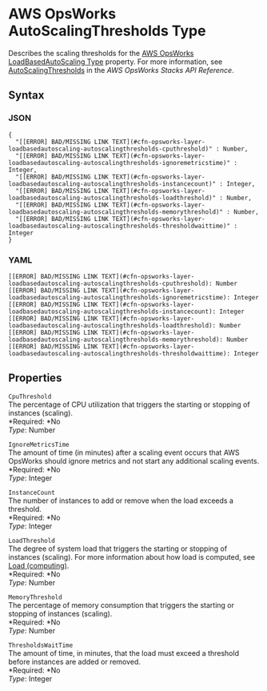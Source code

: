 # AWS OpsWorks AutoScalingThresholds Type<a name="aws-properties-opsworks-layer-loadbasedautoscaling-autoscalingthresholds"></a>

Describes the scaling thresholds for the [AWS OpsWorks LoadBasedAutoScaling Type](aws-properties-opsworks-layer-loadbasedautoscaling.md) property\. For more information, see [AutoScalingThresholds](http://docs.aws.amazon.com/opsworks/latest/APIReference/API_AutoScalingThresholds.html) in the *AWS OpsWorks Stacks API Reference*\.

## Syntax<a name="w3ab2c21c14e1347b5"></a>

### JSON<a name="aws-properties-opsworks-layer-loadbasedautoscaling-autoscalingthresholds-syntax.json"></a>

```
{
  "[[ERROR] BAD/MISSING LINK TEXT](#cfn-opsworks-layer-loadbasedautoscaling-autoscalingthresholds-cputhreshold)" : Number,
  "[[ERROR] BAD/MISSING LINK TEXT](#cfn-opsworks-layer-loadbasedautoscaling-autoscalingthresholds-ignoremetricstime)" : Integer,
  "[[ERROR] BAD/MISSING LINK TEXT](#cfn-opsworks-layer-loadbasedautoscaling-autoscalingthresholds-instancecount)" : Integer,
  "[[ERROR] BAD/MISSING LINK TEXT](#cfn-opsworks-layer-loadbasedautoscaling-autoscalingthresholds-loadthreshold)" : Number,
  "[[ERROR] BAD/MISSING LINK TEXT](#cfn-opsworks-layer-loadbasedautoscaling-autoscalingthresholds-memorythreshold)" : Number,
  "[[ERROR] BAD/MISSING LINK TEXT](#cfn-opsworks-layer-loadbasedautoscaling-autoscalingthresholds-thresholdwaittime)" : Integer
}
```

### YAML<a name="aws-properties-opsworks-layer-loadbasedautoscaling-autoscalingthresholds-syntax.yaml"></a>

```
[[ERROR] BAD/MISSING LINK TEXT](#cfn-opsworks-layer-loadbasedautoscaling-autoscalingthresholds-cputhreshold): Number
[[ERROR] BAD/MISSING LINK TEXT](#cfn-opsworks-layer-loadbasedautoscaling-autoscalingthresholds-ignoremetricstime): Integer
[[ERROR] BAD/MISSING LINK TEXT](#cfn-opsworks-layer-loadbasedautoscaling-autoscalingthresholds-instancecount): Integer
[[ERROR] BAD/MISSING LINK TEXT](#cfn-opsworks-layer-loadbasedautoscaling-autoscalingthresholds-loadthreshold): Number
[[ERROR] BAD/MISSING LINK TEXT](#cfn-opsworks-layer-loadbasedautoscaling-autoscalingthresholds-memorythreshold): Number
[[ERROR] BAD/MISSING LINK TEXT](#cfn-opsworks-layer-loadbasedautoscaling-autoscalingthresholds-thresholdwaittime): Integer
```

## Properties<a name="w3ab2c21c14e1347b7"></a>

`CpuThreshold`  
The percentage of CPU utilization that triggers the starting or stopping of instances \(scaling\)\.  
*Required: *No  
*Type*: Number

`IgnoreMetricsTime`  
The amount of time \(in minutes\) after a scaling event occurs that AWS OpsWorks should ignore metrics and not start any additional scaling events\.  
*Required: *No  
*Type*: Integer

`InstanceCount`  
The number of instances to add or remove when the load exceeds a threshold\.  
*Required: *No  
*Type*: Integer

`LoadThreshold`  
The degree of system load that triggers the starting or stopping of instances \(scaling\)\. For more information about how load is computed, see [Load \(computing\)](http://en.wikipedia.org/wiki/Load_%28computing%29)\.  
*Required: *No  
*Type*: Number

`MemoryThreshold`  
The percentage of memory consumption that triggers the starting or stopping of instances \(scaling\)\.  
*Required: *No  
*Type*: Number

`ThresholdsWaitTime`  
The amount of time, in minutes, that the load must exceed a threshold before instances are added or removed\.  
*Required: *No  
*Type*: Integer